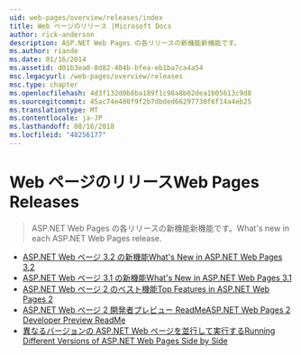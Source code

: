 ```yaml
---
uid: web-pages/overview/releases/index
title: Web ページのリリース |Microsoft Docs
author: rick-anderson
description: ASP.NET Web Pages の各リリースの新機能新機能です。
ms.author: riande
ms.date: 01/16/2014
ms.assetid: d01b3ea0-8d82-404b-bfea-eb1ba7ca4a54
msc.legacyurl: /web-pages/overview/releases
msc.type: chapter
ms.openlocfilehash: 4d3f132d0b8ba189f1c98a8b02dea1b05613c9d8
ms.sourcegitcommit: 45ac74e400f9f2b7dbded66297730f6f14a4eb25
ms.translationtype: MT
ms.contentlocale: ja-JP
ms.lasthandoff: 08/16/2018
ms.locfileid: "48256177"
---
```

<a name="web-pages-releases"></a><span data-ttu-id="f571e-103">Web ページのリリース</span><span class="sxs-lookup"><span data-stu-id="f571e-103">Web Pages Releases</span></span>
====================
> <span data-ttu-id="f571e-104">ASP.NET Web Pages の各リリースの新機能新機能です。</span><span class="sxs-lookup"><span data-stu-id="f571e-104">What's new in each ASP.NET Web Pages release.</span></span>


- [<span data-ttu-id="f571e-105">ASP.NET Web ページ 3.2 の新機能</span><span class="sxs-lookup"><span data-stu-id="f571e-105">What's New in ASP.NET Web Pages 3.2</span></span>](whats-new-in-aspnet-web-pages-32.md)
- [<span data-ttu-id="f571e-106">ASP.NET Web ページ 3.1 の新機能</span><span class="sxs-lookup"><span data-stu-id="f571e-106">What's New in ASP.NET Web Pages 3.1</span></span>](whats-new-aspnet-web-pages-31.md)
- [<span data-ttu-id="f571e-107">ASP.NET Web ページ 2 のベスト機能</span><span class="sxs-lookup"><span data-stu-id="f571e-107">Top Features in ASP.NET Web Pages 2</span></span>](top-features-in-web-pages-2.md)
- [<span data-ttu-id="f571e-108">ASP.NET Web ページ 2 開発者プレビュー ReadMe</span><span class="sxs-lookup"><span data-stu-id="f571e-108">ASP.NET Web Pages 2 Developer Preview ReadMe</span></span>](aspnet-web-pages-2-developer-preview-readme.md)
- [<span data-ttu-id="f571e-109">異なるバージョンの ASP.NET Web ページを並行して実行する</span><span class="sxs-lookup"><span data-stu-id="f571e-109">Running Different Versions of ASP.NET Web Pages Side by Side</span></span>](running-v1-and-v2-sites-side-by-side.md)
